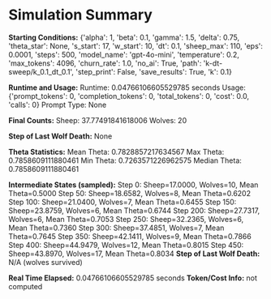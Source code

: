 # Simulation Summary

**Starting Conditions:**
{'alpha': 1, 'beta': 0.1, 'gamma': 1.5, 'delta': 0.75, 'theta_star': None, 's_start': 17, 'w_start': 10, 'dt': 0.1, 'sheep_max': 110, 'eps': 0.0001, 'steps': 500, 'model_name': 'gpt-4o-mini', 'temperature': 0.2, 'max_tokens': 4096, 'churn_rate': 1.0, 'no_ai': True, 'path': 'k-dt-sweep/k_0.1_dt_0.1', 'step_print': False, 'save_results': True, 'k': 0.1}

**Runtime and Usage:**
Runtime: 0.04766106605529785 seconds
Usage: {'prompt_tokens': 0, 'completion_tokens': 0, 'total_tokens': 0, 'cost': 0.0, 'calls': 0}
Prompt Type: None

**Final Counts:**
Sheep: 37.77491841618006
Wolves: 20

**Step of Last Wolf Death:**
None

**Theta Statistics:**
Mean Theta: 0.7828857217634567
Max Theta: 0.7858609111880461
Min Theta: 0.7263571226962575
Median Theta: 0.7858609111880461

**Intermediate States (sampled):**
Step 0: Sheep=17.0000, Wolves=10, Mean Theta=0.5000
Step 50: Sheep=18.6582, Wolves=8, Mean Theta=0.6202
Step 100: Sheep=21.0400, Wolves=7, Mean Theta=0.6455
Step 150: Sheep=23.8759, Wolves=6, Mean Theta=0.6744
Step 200: Sheep=27.7317, Wolves=6, Mean Theta=0.7053
Step 250: Sheep=32.2365, Wolves=6, Mean Theta=0.7360
Step 300: Sheep=37.4851, Wolves=7, Mean Theta=0.7645
Step 350: Sheep=42.1411, Wolves=9, Mean Theta=0.7866
Step 400: Sheep=44.9479, Wolves=12, Mean Theta=0.8015
Step 450: Sheep=43.8970, Wolves=17, Mean Theta=0.8034
**Step of Last Wolf Death:** N/A (wolves survived)

**Real Time Elapsed:** 0.04766106605529785 seconds
**Token/Cost Info:** not computed